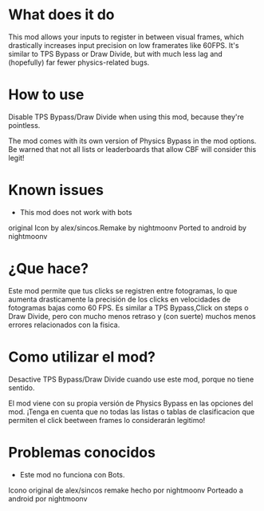 # What does it do

This mod allows your inputs to register in between visual frames, which drastically increases input precision on low framerates like 60FPS.
It's similar to TPS Bypass or Draw Divide, but with much less lag and (hopefully) far fewer physics-related bugs.

# How to use

Disable TPS Bypass/Draw Divide when using this mod, because they're pointless.

The mod comes with its own version of Physics Bypass in the mod options. Be warned that not all lists or leaderboards that allow CBF will consider this legit!

# Known issues

- This mod does not work with bots

original Icon by alex/sincos.Remake by nightmoonv
Ported to android by nightmoonv

# ¿Que hace?

Este mod permite que tus clicks se registren entre fotogramas, lo que aumenta drasticamente la precisión de los clicks en velocidades de fotogramas bajas como 60 FPS.
Es similar a TPS Bypass,Click on steps o Draw Divide, pero con mucho menos retraso y (con suerte) muchos menos errores relacionados con la fisica.

# Como utilizar el mod?

Desactive TPS Bypass/Draw Divide cuando use este mod, porque no tiene sentido.

El mod viene con su propia versión de Physics Bypass en las opciones del mod. ¡Tenga en cuenta que no todas las listas o tablas de clasificacion que permiten el click beetween frames lo considerarán legitimo!

# Problemas conocidos

- Este mod no funciona con Bots.

Icono original de alex/sincos remake hecho por nightmoonv
Porteado a android por nightmoonv